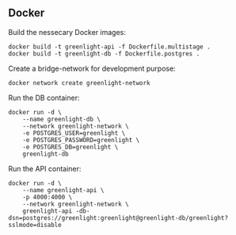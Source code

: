 ## Docker

Build the nessecary Docker images:

```docker
docker build -t greenlight-api -f Dockerfile.multistage .
docker build -t greenlight-db -f Dockerfile.postgres .
```

Create a bridge-network for development purpose:

```docker
docker network create greenlight-network
```

Run the DB container:

```docker
docker run -d \
    --name greenlight-db \
    --network greenlight-network \
    -e POSTGRES_USER=greenlight \
    -e POSTGRES_PASSWORD=greenlight \
    -e POSTGRES_DB=greenlight \
    greenlight-db
```

Run the API container:

```docker
docker run -d \
    --name greenlight-api \
    -p 4000:4000 \
    --network greenlight-network \
    greenlight-api -db-dsn=postgres://greenlight:greenlight@greenlight-db/greenlight?sslmode=disable
```